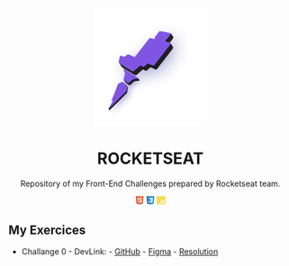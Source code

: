 
<div align="center">
<img width="200" src="https://raw.githubusercontent.com/philippewanuty/Rocketseat/main/Discover/assets/Rocketseat.png">
  
<h1>ROCKETSEAT</h1> 
  
  <p>Repository of my Front-End Challenges prepared by Rocketseat team.</p>
  
  <img width="3%" src="https://raw.githubusercontent.com/devicons/devicon/master/icons/html5/html5-original.svg"> <img width="3%" src="https://raw.githubusercontent.com/devicons/devicon/master/icons/css3/css3-original.svg"> <img width="3%" src="https://raw.githubusercontent.com/devicons/devicon/master/icons/javascript/javascript-plain.svg"> 

 </div>
 

## My Exercices

<ul>
  <li> Challange 0 - DevLink:   
   - <a href="https://github.com/philippewanuty/Rocketseat/tree/main/Discover">GitHub</a>
   - <a href="https://www.figma.com/file/FjiM34xDJSmTo0ScihnQPU/DevLinks-•-Projeto-Discover-(Community">Figma</a> 
   - <a href="https://philippewanuty.com/Rocketseat/Discover/index.html">Resolution</a>
  </li>

</ul>



  

            
       

